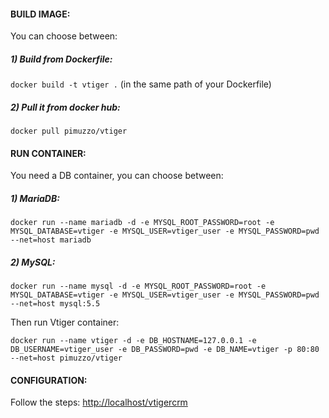 #### BUILD IMAGE:

You can choose between:

##### 1) Build from Dockerfile:

` docker build -t vtiger . ` (in the same path of your Dockerfile)

##### 2) Pull it from docker hub:
` docker pull pimuzzo/vtiger `

#### RUN CONTAINER:

You need a DB container, you can choose between:

##### 1) MariaDB:
` docker run --name mariadb -d -e MYSQL_ROOT_PASSWORD=root -e MYSQL_DATABASE=vtiger -e MYSQL_USER=vtiger_user -e MYSQL_PASSWORD=pwd --net=host mariadb `

##### 2) MySQL:
` docker run --name mysql -d -e MYSQL_ROOT_PASSWORD=root -e MYSQL_DATABASE=vtiger -e MYSQL_USER=vtiger_user -e MYSQL_PASSWORD=pwd --net=host mysql:5.5 `

Then run Vtiger container:

` docker run --name vtiger -d -e DB_HOSTNAME=127.0.0.1 -e DB_USERNAME=vtiger_user -e DB_PASSWORD=pwd -e DB_NAME=vtiger -p 80:80 --net=host pimuzzo/vtiger `

#### CONFIGURATION:

Follow the steps: [http://localhost/vtigercrm](http://localhost/vtigercrm)
